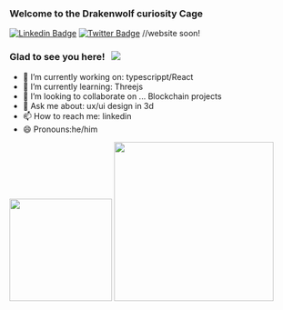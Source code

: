 ### Welcome to the Drakenwolf curiosity Cage

[![Linkedin Badge](https://img.shields.io/badge/-LinkedIn-0e76a8?style=flat-square&logo=Linkedin&logoColor=white)](www.linkedin.com/in/hans-haar)
[![Twitter Badge](https://img.shields.io/badge/-Twitter-00acee?style=flat-square&logo=Twitter&logoColor=white)](https://twitter.com/DevDraken)
//website soon!
### Glad to see you here! &nbsp; ![](https://visitor-badge.glitch.me/badge?page_id=Drakenwolf.Drakenwolf)

- 🔭 I’m currently working on: typescrippt/React
- 🌱 I’m currently learning:  Threejs
- 👯 I’m looking to collaborate on ... Blockchain projects
- 💬 Ask me about:  ux/ui design in 3d
- 📫 How to reach me:  linkedin
- 😄 Pronouns:he/him


<img height="180em" src="https://github-readme-stats.vercel.app/api?username=Drakenwolf&show_icons=true&theme=prussian&hide_border=true&&count_private=true&include_all_commits=true" />

<img height="280em" src="https://github-readme-stats.vercel.app/api/top-langs/?username=Drakenwolf&langs_count=8&theme=prussian"/>

